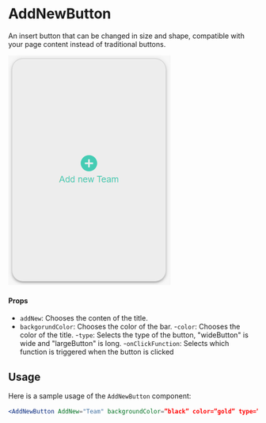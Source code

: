 # AddNewButton

An insert button that can be changed in size and shape, compatible with your page content instead of traditional buttons. 

![AddNewButton Component](../../static/media/add-new-button.png)

#### Props

- `addNew`: Chooses the conten of the title.
- `backgorundColor`: Chooses the color of the bar.
-`color`: Chooses the color of the title.
-`type`: Selects the type of the button, "wideButton" is wide and "largeButton" is long.
-`onClickFunction`: Selects which function is triggered when the button is clicked


## Usage

Here is a sample usage of the `AddNewButton` component:

```jsx
<AddNewButton AddNew="Team" backgroundColor=”black” color=”gold” type=”largeButton” onClickFunction={()=>openWizard()} />
```

